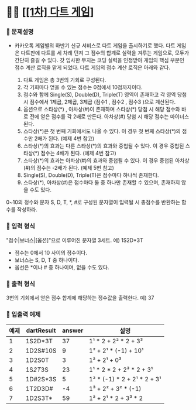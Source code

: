 # ✍🏻 <a href = "https://programmers.co.kr/learn/courses/30/lessons/17682" target=_blank >[[1차] 다트 게임]</a>

### 📖 문제설명
- 카카오톡 게임별의 하반기 신규 서비스로 다트 게임을 출시하기로 했다. 다트 게임은 다트판에 다트를 세 차례 던져 그 점수의 합계로 실력을 겨루는 게임으로, 모두가 간단히 즐길 수 있다.
갓 입사한 무지는 코딩 실력을 인정받아 게임의 핵심 부분인 점수 계산 로직을 맡게 되었다. 다트 게임의 점수 계산 로직은 아래와 같다.

  1. 다트 게임은 총 3번의 기회로 구성된다.
  2. 각 기회마다 얻을 수 있는 점수는 0점에서 10점까지이다.
  3. 점수와 함께 Single(S), Double(D), Triple(T) 영역이 존재하고 각 영역 당첨 시 점수에서 1제곱, 2제곱, 3제곱 (점수1 , 점수2 , 점수3 )으로 계산된다.
  4. 옵션으로 스타상(\*) , 아차상(#)이 존재하며 스타상(\*) 당첨 시 해당 점수와 바로 전에 얻은 점수를 각 2배로 만든다. 아차상(#) 당첨 시 해당 점수는 마이너스된다.
  5. 스타상(\*)은 첫 번째 기회에서도 나올 수 있다. 이 경우 첫 번째 스타상(\*)의 점수만 2배가 된다. (예제 4번 참고)
  6. 스타상(\*)의 효과는 다른 스타상(\*)의 효과와 중첩될 수 있다. 이 경우 중첩된 스타상(\*) 점수는 4배가 된다. (예제 4번 참고)
  7. 스타상(\*)의 효과는 아차상(#)의 효과와 중첩될 수 있다. 이 경우 중첩된 아차상(#)의 점수는 -2배가 된다. (예제 5번 참고)
  8. Single(S), Double(D), Triple(T)은 점수마다 하나씩 존재한다.
  9. 스타상(\*), 아차상(#)은 점수마다 둘 중 하나만 존재할 수 있으며, 존재하지 않을 수도 있다.
  
0~10의 정수와 문자 S, D, T, \*, #로 구성된 문자열이 입력될 시 총점수를 반환하는 함수를 작성하라.

### 📖 입력 형식
"점수|보너스|[옵션]"으로 이루어진 문자열 3세트.
예) 1S2D\*3T
  - 점수는 0에서 10 사이의 정수이다.
  - 보너스는 S, D, T 중 하나이다.
  - 옵선은 \*이나 # 중 하나이며, 없을 수도 있다.

### 📖 출력 형식
3번의 기회에서 얻은 점수 합계에 해당하는 정수값을 출력한다.
예) 37

### 📖 입출력 예제

| 예제 | dartResult | answer | 설명                        |
|------|------------|--------|-----------------------------|
| 1    | 1S2D*3T    | 37     | 1¹ * 2 + 2² * 2 + 3³        |
| 2    | 1D2S#10S   | 9      | 1² + 2¹ * (-1) + 10¹        |
| 3    | 1D2S0T     | 3      | 1² + 2¹ + 0³                |
| 4    | 1S*2T*3S   | 23     | 1¹ * 2 * 2 + 2³ * 2 + 3¹    |
| 5    | 1D#2S*3S   | 5      | 1² * (-1) * 2 + 2¹ * 2 + 3¹ |
| 6    | 1T2D3D#    | -4     | 1³ + 2² + 3² * (-1)         |
| 7    | 1D2S3T*    | 59     | 1² + 2¹ * 2 + 3³ * 2        |